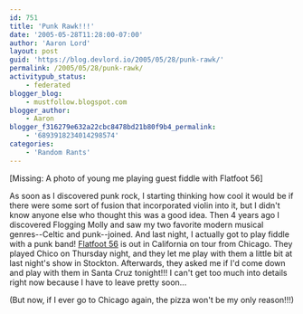 ```yaml
---
id: 751
title: 'Punk Rawk!!!'
date: '2005-05-28T11:28:00-07:00'
author: 'Aaron Lord'
layout: post
guid: 'https://blog.devlord.io/2005/05/28/punk-rawk/'
permalink: /2005/05/28/punk-rawk/
activitypub_status:
    - federated
blogger_blog:
    - mustfollow.blogspot.com
blogger_author:
    - Aaron
blogger_f316279e632a22cbc8478bd21b80f9b4_permalink:
    - '6893918234014298574'
categories:
    - 'Random Rants'
---
```


<!--<a href="http://www.flickr.com/photos/71866444@N00/24744990/" title="Photo Sharing"><img alt="Flatfoot 56 - 2005 013" height="181" src="http://photos21.flickr.com/24744990_dc655e83f8_m.jpg" width="240" />-->

\[Missing: A photo of young me playing guest fiddle with Flatfoot 56\]

As soon as I discovered punk rock, I starting thinking how cool it would be if there were some sort of fusion that incorporated violin into it, but I didn't know anyone else who thought this was a good idea.  Then 4 years ago I discovered Flogging Molly and saw my two favorite modern musical genres--Celtic and punk--joined.  And last night, I actually got to play fiddle with a punk band!  <a href="http://www.flatfoot56.com/">Flatfoot 56</a> is out in California on tour from Chicago.  They played Chico on Thursday night, and they let me play with them a little bit at last night's show in Stockton.  Afterwards, they asked me if I'd come down and play with them in Santa Cruz tonight!!!  I can't get too much into details right now because I have to leave pretty soon...

(But now, if I ever go to Chicago again, the pizza won't be my only reason!!!)